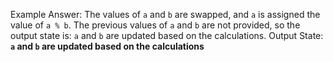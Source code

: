 Example Answer:
The values of `a` and `b` are swapped, and `a` is assigned the value of `a % b`. The previous values of `a` and `b` are not provided, so the output state is: `a` and `b` are updated based on the calculations.
Output State: **`a` and `b` are updated based on the calculations**